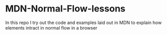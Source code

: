 # MDN-Normal-Flow-lessons
In this repo I try out the code and examples laid out in MDN to explain how elements intract in normal flow in a browser

